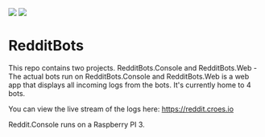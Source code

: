 ![](https://github.com/Marcel0024/RedditBots/workflows/build/badge.svg)
![](https://dev.azure.com/marcelcroes24/RedditBots/_apis/build/status/docker%20build)


# RedditBots
This repo contains two projects. RedditBots.Console and RedditBots.Web - The actual bots run on RedditBots.Console and RedditBots.Web is a web app that displays all incoming logs from the bots. It's currently home to 4 bots.

You can view the live stream of the logs here: https://reddit.croes.io

Reddit.Console runs on a Raspberry PI 3.
